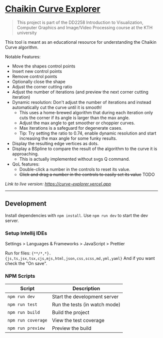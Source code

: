# [Chaikin Curve Explorer](https://curve-explorer.vercel.app)
> This project is part of the DD2258 Introduction to Visualization, Computer Graphics and Image/Video Processing course at the KTH university

This tool is meant as an educational resource for understanding the Chaikin Curve algorithm.

Notable Features:
- Move the shapes control points
- Insert new control points
- Remove control points
- Optionally close the shape
- Adjust the corner cutting ratio
- Adjust the number of iterations (and preview the next corner cutting iteration)
- Dynamic resolution: Don't adjust the number of iterations and instead automatically cut the curve until it is smooth!
  - This uses a home-brewed algorithm that during each iteration only cuts the corner if its angle is larger than the max angle.
  - Adjust the max angle to get smoother or choppier curves.
  - Max iterations is a safeguard for degenerate cases.
  - Tip: Try setting the ratio to 0.74, enable dynamic resolution and start increasing the max angle for some funky results.
- Display the resulting edge vertices as dots.
- Display a BSpline to compare the result of the algorithm to the curve it is approaching.
  - This is actually implemented without svgs Q command.
- QoL features:
  - Double-click a number in the controls to reset its value.
  - ~~Click and drag a number in the controls to easily set its value~~ TODO


_Link to live version: https://curve-explorer.vercel.app_

---

## Development

Install dependencies with `npm install`.
Use `npm run dev` to start the dev server.

### Setup Intellij IDEs

Settings > Languages & Frameworks > JavaScript > Prettier

Run for files: `{**/*,*}.{js,ts,jsx,tsx,cjs,mjs,html,json,css,scss,md,yml,yaml}`
And if you want check the "On save".

### NPM Scripts

| Script             | Description                   |
| ------------------ | ----------------------------- |
| `npm run dev`      | Start the development server  |
| `npm run test`     | Run the tests (in watch mode) |
| `npm run build`    | Build the project             |
| `npm run coverage` | View the test coverage        |
| `npm run preview`  | Preview the build             |
